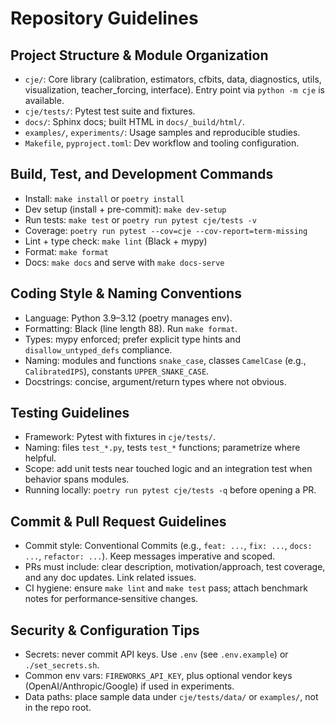 # Repository Guidelines

## Project Structure & Module Organization
- `cje/`: Core library (calibration, estimators, cfbits, data, diagnostics, utils, visualization, teacher_forcing, interface). Entry point via `python -m cje` is available.
- `cje/tests/`: Pytest test suite and fixtures.
- `docs/`: Sphinx docs; built HTML in `docs/_build/html/`.
- `examples/`, `experiments/`: Usage samples and reproducible studies.
- `Makefile`, `pyproject.toml`: Dev workflow and tooling configuration.

## Build, Test, and Development Commands
- Install: `make install` or `poetry install`
- Dev setup (install + pre-commit): `make dev-setup`
- Run tests: `make test` or `poetry run pytest cje/tests -v`
- Coverage: `poetry run pytest --cov=cje --cov-report=term-missing`
- Lint + type check: `make lint` (Black + mypy)
- Format: `make format`
- Docs: `make docs` and serve with `make docs-serve`

## Coding Style & Naming Conventions
- Language: Python 3.9–3.12 (poetry manages env).
- Formatting: Black (line length 88). Run `make format`.
- Types: mypy enforced; prefer explicit type hints and `disallow_untyped_defs` compliance.
- Naming: modules and functions `snake_case`, classes `CamelCase` (e.g., `CalibratedIPS`), constants `UPPER_SNAKE_CASE`.
- Docstrings: concise, argument/return types where not obvious.

## Testing Guidelines
- Framework: Pytest with fixtures in `cje/tests/`.
- Naming: files `test_*.py`, tests `test_*` functions; parametrize where helpful.
- Scope: add unit tests near touched logic and an integration test when behavior spans modules.
- Running locally: `poetry run pytest cje/tests -q` before opening a PR.

## Commit & Pull Request Guidelines
- Commit style: Conventional Commits (e.g., `feat: ...`, `fix: ...`, `docs: ...`, `refactor: ...`). Keep messages imperative and scoped.
- PRs must include: clear description, motivation/approach, test coverage, and any doc updates. Link related issues.
- CI hygiene: ensure `make lint` and `make test` pass; attach benchmark notes for performance‑sensitive changes.

## Security & Configuration Tips
- Secrets: never commit API keys. Use `.env` (see `.env.example`) or `./set_secrets.sh`.
- Common env vars: `FIREWORKS_API_KEY`, plus optional vendor keys (OpenAI/Anthropic/Google) if used in experiments.
- Data paths: place sample data under `cje/tests/data/` or `examples/`, not in the repo root.
